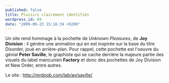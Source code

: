 ```yaml
---
published: false
title: Plaisirs clairement identifiés
wordpress_id: 69
date: "2009-09-23 15:16:34 +0200"
---
```


Un site rend hommage à la pochette de _Unknown Pleasures_, de **Joy Division** :
il génère une animation qui en est inspirée sur la base du titre Disorder, joué
en arrière-plan. Pour rappel, cette pochette est l'oeuvre du génial **Peter
Saville**, le graphiste qui se cache derrière la majeure partie des visuels du
label mancunien **Factory** et donc des pochettes de Joy Division et New Order,
entre autres.

Le site : http://mrdoob.com/lab/av/saville/

[1]:
  https://web.archive.org/web/20090515000000*/http://mrdoob.com/lab/av/saville/
